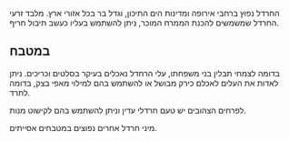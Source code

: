 החרדל נפוץ ברחבי אירופה ומדינות הים התיכון, וגדל בר בכל אזורי ארץ. מלבד זרעי החרדל שמשמשים להכנת הממרח המוכר, ניתן להשתמש בעליו כעשב תיבול חריף.

## במטבח

בדומה לצמחי תבלין בני משפחתו, עלי הרחדל נאכלים בעיקר בסלטים וכריכים. ניתן לאדות את העלים לאכלם כירק מבושל או להשתמש בהם למילוי מאפי בצק, בדומה לתרד. 

לפרחים הצהובים יש טעם חרדלי עדין וניתן להשתמש בהם לקישוט מנות.

מיני חרדל אחרים נפוצים במטבחים אסייתים.

